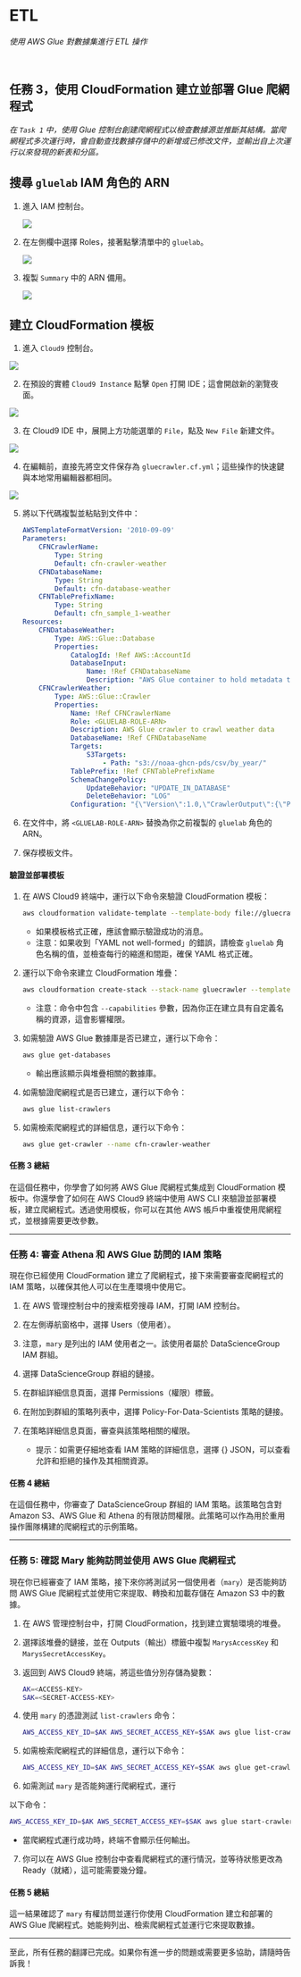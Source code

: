 # ETL

_使用 AWS Glue 對數據集進行 ETL 操作_

<br>

## 任務 3，使用 CloudFormation 建立並部署 Glue 爬網程式

_在 `Task 1` 中，使用 Glue 控制台創建爬網程式以檢查數據源並推斷其結構。當爬網程式多次運行時，會自動查找數據存儲中的新增或已修改文件，並輸出自上次運行以來發現的新表和分區。_

## 搜尋 `gluelab` IAM 角色的 ARN

1. 進入 IAM 控制台。

    ![](images/img_51.png)

2. 在左側欄中選擇 Roles，接著點擊清單中的 `gluelab`。

    ![](images/img_52.png)

3. 複製 `Summary` 中的 ARN 備用。

    ![](images/img_53.png)

## 建立 CloudFormation 模板

1. 進入 `Cloud9` 控制台。

![](images/img_54.png)

2. 在預設的實體 `Cloud9 Instance` 點擊 `Open` 打開 IDE；這會開啟新的瀏覽夜面。

![](images/img_55.png)

3. 在 Cloud9 IDE 中，展開上方功能選單的 `File`，點及 `New File` 新建文件。

![](images/img_56.png)

4. 在編輯前，直接先將空文件保存為 `gluecrawler.cf.yml`；這些操作的快速鍵與本地常用編輯器都相同。

![](images/img_57.png)

5. 將以下代碼複製並粘貼到文件中：

    ```yaml
    AWSTemplateFormatVersion: '2010-09-09'
    Parameters:
        CFNCrawlerName:
            Type: String
            Default: cfn-crawler-weather
        CFNDatabaseName:
            Type: String
            Default: cfn-database-weather
        CFNTablePrefixName:
            Type: String
            Default: cfn_sample_1-weather
    Resources:
        CFNDatabaseWeather:
            Type: AWS::Glue::Database
            Properties:
                CatalogId: !Ref AWS::AccountId
                DatabaseInput:
                    Name: !Ref CFNDatabaseName
                    Description: "AWS Glue container to hold metadata tables for the weather crawler"
        CFNCrawlerWeather:
            Type: AWS::Glue::Crawler
            Properties:
                Name: !Ref CFNCrawlerName
                Role: <GLUELAB-ROLE-ARN>
                Description: AWS Glue crawler to crawl weather data
                DatabaseName: !Ref CFNDatabaseName
                Targets:
                    S3Targets:
                        - Path: "s3://noaa-ghcn-pds/csv/by_year/"
                TablePrefix: !Ref CFNTablePrefixName
                SchemaChangePolicy:
                    UpdateBehavior: "UPDATE_IN_DATABASE"
                    DeleteBehavior: "LOG"
                Configuration: "{\"Version\":1.0,\"CrawlerOutput\":{\"Partitions\":{\"AddOrUpdateBehavior\":\"InheritFromTable\"},\"Tables\":{\"AddOrUpdateBehavior\":\"MergeNewColumns\"}}}"
    ```

6. 在文件中，將 `<GLUELAB-ROLE-ARN>` 替換為你之前複製的 `gluelab` 角色的 ARN。
7. 保存模板文件。

#### 驗證並部署模板

1. 在 AWS Cloud9 終端中，運行以下命令來驗證 CloudFormation 模板：

   ```bash
   aws cloudformation validate-template --template-body file://gluecrawler.cf.yml
   ```

   - 如果模板格式正確，應該會顯示驗證成功的消息。
   - 注意：如果收到「YAML not well-formed」的錯誤，請檢查 `gluelab` 角色名稱的值，並檢查每行的縮進和間距，確保 YAML 格式正確。

2. 運行以下命令來建立 CloudFormation 堆疊：

   ```bash
   aws cloudformation create-stack --stack-name gluecrawler --template-body file://gluecrawler.cf.yml --capabilities CAPABILITY_NAMED_IAM
   ```

   - 注意：命令中包含 `--capabilities` 參數，因為你正在建立具有自定義名稱的資源，這會影響權限。

3. 如需驗證 AWS Glue 數據庫是否已建立，運行以下命令：

   ```bash
   aws glue get-databases
   ```

   - 輸出應該顯示與堆疊相關的數據庫。

4. 如需驗證爬網程式是否已建立，運行以下命令：

   ```bash
   aws glue list-crawlers
   ```

5. 如需檢索爬網程式的詳細信息，運行以下命令：

   ```bash
   aws glue get-crawler --name cfn-crawler-weather
   ```

#### 任務 3 總結

在這個任務中，你學會了如何將 AWS Glue 爬網程式集成到 CloudFormation 模板中。你還學會了如何在 AWS Cloud9 終端中使用 AWS CLI 來驗證並部署模板，建立爬網程式。透過使用模板，你可以在其他 AWS 帳戶中重複使用爬網程式，並根據需要更改參數。

---

### 任務 4: 審查 Athena 和 AWS Glue 訪問的 IAM 策略

現在你已經使用 CloudFormation 建立了爬網程式，接下來需要審查爬網程式的 IAM 策略，以確保其他人可以在生產環境中使用它。

1. 在 AWS 管理控制台中的搜索框旁搜尋 IAM，打開 IAM 控制台。
2. 在左側導航窗格中，選擇 Users（使用者）。
3. 注意，`mary` 是列出的 IAM 使用者之一。該使用者屬於 DataScienceGroup IAM 群組。
4. 選擇 DataScienceGroup 群組的鏈接。
5. 在群組詳細信息頁面，選擇 Permissions（權限）標籤。
6. 在附加到群組的策略列表中，選擇 Policy-For-Data-Scientists 策略的鏈接。
7. 在策略詳細信息頁面，審查與該策略相關的權限。

   - 提示：如需更仔細地查看 IAM 策略的詳細信息，選擇 {} JSON，可以查看允許和拒絕的操作及其相關資源。

#### 任務 4 總結

在這個任務中，你審查了 DataScienceGroup 群組的 IAM 策略。該策略包含對 Amazon S3、AWS Glue 和 Athena 的有限訪問權限。此策略可以作為用於重用操作團隊構建的爬網程式的示例策略。

---

### 任務 5: 確認 Mary 能夠訪問並使用 AWS Glue 爬網程式

現在你已經審查了 IAM 策略，接下來你將測試另一個使用者（`mary`）是否能夠訪問 AWS Glue 爬網程式並使用它來提取、轉換和加載存儲在 Amazon S3 中的數據。

1. 在 AWS 管理控制台中，打開 CloudFormation，找到建立實驗環境的堆疊。
2. 選擇該堆疊的鏈接，並在 Outputs（輸出）標籤中複製 `MarysAccessKey` 和 `MarysSecretAccessKey`。
3. 返回到 AWS Cloud9 終端，將這些值分別存儲為變數：

   ```bash
   AK=<ACCESS-KEY>
   SAK=<SECRET-ACCESS-KEY>
   ```

4. 使用 `mary` 的憑證測試 `list-crawlers` 命令：

   ```bash
   AWS_ACCESS_KEY_ID=$AK AWS_SECRET_ACCESS_KEY=$SAK aws glue list-crawlers
   ```

5. 如需檢索爬網程式的詳細信息，運行以下命令：

   ```bash
   AWS_ACCESS_KEY_ID=$AK AWS_SECRET_ACCESS_KEY=$SAK aws glue get-crawler --name cfn-crawler-weather
   ```

6. 如需測試 `mary` 是否能夠運行爬網程式，運行

以下命令：

   ```bash
   AWS_ACCESS_KEY_ID=$AK AWS_SECRET_ACCESS_KEY=$SAK aws glue start-crawler --name cfn-crawler-weather
   ```

   - 當爬網程式運行成功時，終端不會顯示任何輸出。

7. 你可以在 AWS Glue 控制台中查看爬網程式的運行情況，並等待狀態更改為 Ready（就緒），這可能需要幾分鐘。

#### 任務 5 總結

這一結果確認了 `mary` 有權訪問並運行你使用 CloudFormation 建立和部署的 AWS Glue 爬網程式。她能夠列出、檢索爬網程式並運行它來提取數據。

---

至此，所有任務的翻譯已完成。如果你有進一步的問題或需要更多協助，請隨時告訴我！